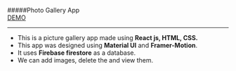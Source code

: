 #####Photo Gallery App <br/>
[DEMO](https://auro-blagram.web.app/)
***

* This is a picture gallery app made using **React js, HTML, CSS.** 
* This app was designed using **Material UI** and **Framer-Motion**.
* It uses **Firebase firestore** as a database.
* We can add images, delete the and view them.
 


